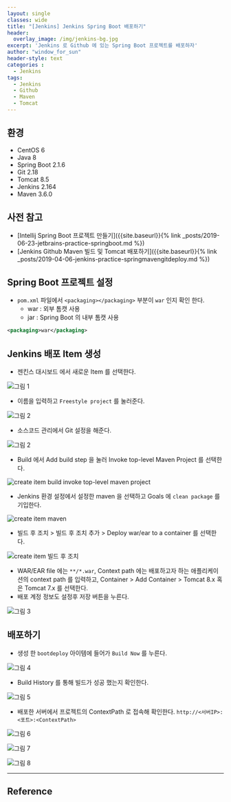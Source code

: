 ```yaml
--- 
layout: single
classes: wide
title: "[Jenkins] Jenkins Spring Boot 배포하기"
header:
  overlay_image: /img/jenkins-bg.jpg
excerpt: 'Jenkins 로 Github 에 있는 Spring Boot 프로젝트를 배포하자'
author: "window_for_sun"
header-style: text
categories :
  - Jenkins
tags:
  - Jenkins
  - Github
  - Maven
  - Tomcat
---  
```


## 환경
- CentOS 6
- Java 8
- Spring Boot 2.1.6
- Git 2.18
- Tomcat 8.5
- Jenkins 2.164
- Maven 3.6.0

## 사전 참고
- [Intellij Spring Boot 프로젝트 만들기]({{site.baseurl}}{% link _posts/2019-06-23-jetbrains-practice-springboot.md %})
- [Jenkins Github Maven 빌드 및 Tomcat 배포하기]({{site.baseurl}}{% link _posts/2019-04-06-jenkins-practice-springmavengitdeploy.md %})

## Spring Boot 프로젝트 설정
- `pom.xml` 파일에서 `<packaging></packaging>` 부분이 `war` 인지 확인 한다.
	- war : 외부 톰캣 사용
	- jar : Spring Boot 의 내부 톰캣 사용
	
```xml
<packaging>war</packaging>
```  
  	
## Jenkins 배포 Item 생성
- 젠킨스 대시보드 에서 새로운 Item 를 선택한다.

![그림 1]({{site.baseurl}}/img/jenkins/jenkins-gitmaventomcatdeploy-createitem-1.png)

- 이름을 입력하고 `Freestyle project` 를 눌러준다.

![그림 2]({{site.baseurl}}/img/jenkins/practice-springbootdeploy-1.png)

- 소스코드 관리에서 Git 설정을 해준다.

![그림 2]({{site.baseurl}}/img/jenkins/practice-springbootdeploy-2.png)

- Build 에서 Add build step 을 눌러 Invoke top-level Maven Project 를 선택한다.

![create item build invoke top-level maven project]({{site.baseurl}}/img/jenkins/jenkins-gitmaventomcatdeploy-createitem-8.png)

- Jenkins 환경 설정에서 설정한 maven 을 선택하고 Goals 에 `clean package` 를 기입한다.

![create item maven]({{site.baseurl}}/img/jenkins/jenkins-gitmaventomcatdeploy-createitem-9.png)

- 빌드 후 조치 > 빌드 후 조치 추가 > Deploy war/ear to a container 를 선택한다.

![create item 빌드 후 조치]({{site.baseurl}}/img/jenkins/jenkins-gitmaventomcatdeploy-createitem-10.png)

- WAR/EAR file 에는 `**/*.war`, Context path 에는 배포하고자 하는 애플리케이션의 context path 를 입력하고, Container > Add Container > Tomcat 8.x 혹은 Tomcat 7.x 를 선택한다.
- 배포 계정 정보도 설정후 저장 버튼을 누른다.

![그림 3]({{site.baseurl}}/img/jenkins/practice-springbootdeploy-3.png)

## 배포하기
- 생성 한 `bootdeploy` 아이템에 들어가 `Build Now` 를 누른다.

![그림 4]({{site.baseurl}}/img/jenkins/practice-springbootdeploy-4.png)

- Build History 를 통해 빌드가 성공 했는지 확인한다.

![그림 5]({{site.baseurl}}/img/jenkins/practice-springbootdeploy-5.png)

- 배포한 서버에서 프로젝트의 ContextPath 로 접속해 확인한다. `http://<서버IP>:<포트>:<ContextPath>`

![그림 6]({{site.baseurl}}/img/jenkins/practice-springbootdeploy-6.png)

![그림 7]({{site.baseurl}}/img/jenkins/practice-springbootdeploy-7.png)

![그림 8]({{site.baseurl}}/img/jenkins/practice-springbootdeploy-8.png)



---
## Reference
